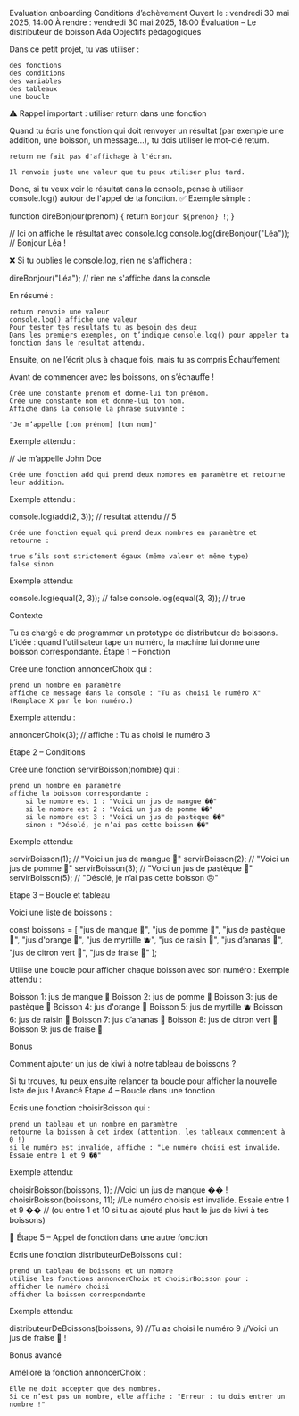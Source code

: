 
Evaluation onboarding
Conditions d’achèvement
Ouvert le : vendredi 30 mai 2025, 14:00
À rendre : vendredi 30 mai 2025, 18:00
Évaluation – Le distributeur de boisson Ada
Objectifs pédagogiques

Dans ce petit projet, tu vas utiliser :

    des fonctions
    des conditions
    des variables
    des tableaux
    une boucle

⚠️ Rappel important : utiliser return dans une fonction

Quand tu écris une fonction qui doit renvoyer un résultat (par exemple une addition, une boisson, un message...), tu dois utiliser le mot-clé return.

    return ne fait pas d'affichage à l'écran.

    Il renvoie juste une valeur que tu peux utiliser plus tard.

Donc, si tu veux voir le résultat dans la console, pense à utiliser console.log() autour de l'appel de ta fonction.
✅ Exemple simple :

function direBonjour(prenom) {
  return `Bonjour ${prenon} !`;
}

// Ici on affiche le résultat avec console.log
console.log(direBonjour("Léa"));
// Bonjour Léa !

❌ Si tu oublies le console.log, rien ne s'affichera :

direBonjour("Léa"); // rien ne s'affiche dans la console

En résumé :

    return renvoie une valeur
    console.log() affiche une valeur
    Pour tester tes resultats tu as besoin des deux
    Dans les premiers exemples, on t’indique console.log() pour appeler ta fonction dans le resultat attendu.

Ensuite, on ne l’écrit plus à chaque fois, mais tu as compris
Échauffement

Avant de commencer avec les boissons, on s’échauffe !

    Crée une constante prenom et donne-lui ton prénom.
    Crée une constante nom et donne-lui ton nom.
    Affiche dans la console la phrase suivante :

    "Je m’appelle [ton prénom] [ton nom]"

Exemple attendu :

// Je m’appelle John Doe

    Crée une fonction add qui prend deux nombres en paramètre et retourne leur addition.

Exemple attendu :

console.log(add(2, 3));
// resultat attendu
// 5

    Crée une fonction equal qui prend deux nombres en paramètre et retourne :

    true s’ils sont strictement égaux (même valeur et même type)
    false sinon

Exemple attendu:

console.log(equal(2, 3));
// false
console.log(equal(3, 3));
// true

Contexte

Tu es chargé·e de programmer un prototype de distributeur de boissons. L’idée : quand l’utilisateur tape un numéro, la machine lui donne une boisson correspondante.
Étape 1 – Fonction

Crée une fonction annoncerChoix qui :

    prend un nombre en paramètre
    affiche ce message dans la console : "Tu as choisi le numéro X" (Remplace X par le bon numéro.)

Exemple attendu :

annoncerChoix(3);
// affiche : Tu as choisi le numéro 3

Étape 2 – Conditions

Crée une fonction servirBoisson(nombre) qui :

    prend un nombre en paramètre
    affiche la boisson correspondante :
        si le nombre est 1 : "Voici un jus de mangue ��"
        si le nombre est 2 : "Voici un jus de pomme ��"
        si le nombre est 3 : "Voici un jus de pastèque ��"
        sinon : "Désolé, je n’ai pas cette boisson ��"

Exemple attendu:

servirBoisson(1); // "Voici un jus de mangue 🥭"
servirBoisson(2); // "Voici un jus de pomme 🍏"
servirBoisson(3); // "Voici un jus de pastèque 🍉"
servirBoisson(5); // "Désolé, je n’ai pas cette boisson 😢"

Étape 3 – Boucle et tableau

Voici une liste de boissons :

const boissons = [
  "jus de mangue 🥭",
  "jus de pomme 🍏",
  "jus de pastèque 🍉",
  "jus d'orange 🍊",
  "jus de myrtille 🫐",
  "jus de raisin 🍇",
  "jus d’ananas 🍍",
  "jus de citron vert 🍈",
  "jus de fraise 🍓"
];

Utilise une boucle pour afficher chaque boisson avec son numéro :
Exemple attendu :

Boisson 1: jus de mangue 🥭
Boisson 2: jus de pomme 🍏
Boisson 3: jus de pastèque 🍉
Boisson 4: jus d'orange 🍊
Boisson 5: jus de myrtille 🫐
Boisson 6: jus de raisin 🍇
Boisson 7: jus d’ananas 🍍
Boisson 8: jus de citron vert 🍈
Boisson 9: jus de fraise 🍓

Bonus

Comment ajouter un jus de kiwi à notre tableau de boissons ?

Si tu trouves, tu peux ensuite relancer ta boucle pour afficher la nouvelle liste de jus !
Avancé
Étape 4 – Boucle dans une fonction

Écris une fonction choisirBoisson qui :

    prend un tableau et un nombre en paramètre
    retourne la boisson à cet index (attention, les tableaux commencent à 0 !)
    si le numéro est invalide, affiche : "Le numéro choisi est invalide. Essaie entre 1 et 9 ��"

Exemple attendu:

choisirBoisson(boissons, 1); //Voici un jus de mangue �� !
choisirBoisson(boissons, 11); //Le numéro choisis est invalide. Essaie entre 1 et 9 ��
// (ou entre 1 et 10 si tu as ajouté plus haut le jus de kiwi à tes boissons)

🔹 Étape 5 – Appel de fonction dans une autre fonction

Écris une fonction distributeurDeBoissons qui :

    prend un tableau de boissons et un nombre
    utilise les fonctions annoncerChoix et choisirBoisson pour :
    afficher le numéro choisi
    afficher la boisson correspondante

Exemple attendu:

distributeurDeBoissons(boissons, 9)
//Tu as choisi le numéro 9
//Voici un jus de fraise 🍓 !

Bonus avancé

Améliore la fonction annoncerChoix :

    Elle ne doit accepter que des nombres.
    Si ce n’est pas un nombre, elle affiche : "Erreur : tu dois entrer un nombre !"

